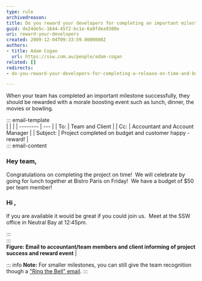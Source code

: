 ```yaml
---
type: rule
archivedreason: 
title: Do you reward your developers for completing an important milestone on time and budget?
guid: de24de5c-1644-45f2-bc1e-6a9fdea9300e
uri: reward-your-developers
created: 2009-12-04T09:33:59.0000000Z
authors:
- title: Adam Cogan
  url: https://ssw.com.au/people/adam-cogan
related: []
redirects:
- do-you-reward-your-developers-for-completing-a-release-on-time-and-budget

---
```


When your team has completed an important milestone successfully, they should be rewarded with a morale boosting event such as lunch, dinner, the movies or bowling.

<!--endintro-->
  
::: email-template  
|          |     |
| -------- | --- |
| To:      | Team and Client |
| Cc:      | Accountant and Account Manager |
| Subject: | Project completed on budget and customer happy - reward! |  
::: email-content  

### Hey team,

Congratulations on completing the project on time!  We will celebrate by going for lunch together at Bistro Paris on Friday!  We have a budget of $50 per team member!

### Hi <Client Name>,
If you are available it would be great if you could join us.  Meet at the SSW office in Neutral Bay at 12:45pm. 

:::  
:::  
**Figure: Email to accountant/team members and client informing of project success and reward event**  |

::: info
**Note:** For smaller milestones, you can still give the team recognition though a ["Ring the Bell" email](/do-you-ring-a-bell-or-similar-when-you-secure-a-big-deal-make-a-sale-or-get-some-great-feedback).
:::
